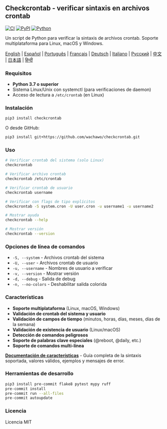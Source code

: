 ## Checkcrontab - verificar sintaxis en archivos crontab

[![CI](https://github.com/wachawo/checkcrontab/actions/workflows/ci.yml/badge.svg)](https://github.com/wachawo/checkcrontab/actions/workflows/ci.yml)
[![PyPI](https://img.shields.io/pypi/v/checkcrontab.svg)](https://pypi.org/project/checkcrontab/)
[![Python](https://img.shields.io/pypi/pyversions/checkcrontab.svg)](https://pypi.org/project/checkcrontab/)

Un script de Python para verificar la sintaxis de archivos crontab. Soporte multiplataforma para Linux, macOS y Windows.

[English](https://github.com/wachawo/checkcrontab/blob/main/README.md) | [Español](https://github.com/wachawo/checkcrontab/blob/main/docs/README_ES.md) | [Português](https://github.com/wachawo/checkcrontab/blob/main/docs/README_PT.md) | [Français](https://github.com/wachawo/checkcrontab/blob/main/docs/README_FR.md) | [Deutsch](https://github.com/wachawo/checkcrontab/blob/main/docs/README_DE.md) | [Italiano](https://github.com/wachawo/checkcrontab/blob/main/docs/README_IT.md) | [Русский](https://github.com/wachawo/checkcrontab/blob/main/docs/README_RU.md) | [中文](https://github.com/wachawo/checkcrontab/blob/main/docs/README_ZH.md) | [日本語](https://github.com/wachawo/checkcrontab/blob/main/docs/README_JA.md) | [हिन्दी](https://github.com/wachawo/checkcrontab/blob/main/docs/README_HI.md)

### Requisitos

- **Python 3.7 o superior**
- Sistema Linux/Unix con systemctl (para verificaciones de daemon)
- Acceso de lectura a `/etc/crontab` (en Linux)

### Instalación

```bash
pip3 install checkcrontab
```

O desde GitHub:

```bash
pip3 install git+https://github.com/wachawo/checkcrontab.git
```

### Uso

```bash
# Verificar crontab del sistema (solo Linux)
checkcrontab

# Verificar archivo crontab
checkcrontab /etc/crontab

# Verificar crontab de usuario
checkcrontab username

# Verificar con flags de tipo explícitos
checkcrontab -S system.cron -U user.cron -u username1 -u username2

# Mostrar ayuda
checkcrontab --help

# Mostrar versión
checkcrontab --version
```

### Opciones de línea de comandos

- `-S, --system` - Archivos crontab del sistema
- `-U, --user` - Archivos crontab de usuario
- `-u, --username` - Nombres de usuario a verificar
- `-v, --version` - Mostrar versión
- `-d, --debug` - Salida de debug
- `-n, --no-colors` - Deshabilitar salida colorida

### Características

- **Soporte multiplataforma** (Linux, macOS, Windows)
- **Validación de crontab del sistema y usuario**
- **Validación de campos de tiempo** (minutos, horas, días, meses, días de la semana)
- **Validación de existencia de usuario** (Linux/macOS)
- **Detección de comandos peligrosos**
- **Soporte de palabras clave especiales** (@reboot, @daily, etc.)
- **Soporte de comandos multi-línea**

**[Documentación de características](https://github.com/wachawo/checkcrontab/blob/main/docs/FEATURES.md)** - Guía completa de la sintaxis soportada, valores válidos, ejemplos y mensajes de error.

### Herramientas de desarrollo

```bash
pip3 install pre-commit flake8 pytest mypy ruff
pre-commit install
pre-commit run --all-files
pre-commit autoupdate
```

### Licencia

Licencia MIT
